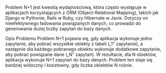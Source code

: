 Problem N+1 jest kwestią wydajnościową, która często występuje w aplikacjach korzystających z ORM (Object-Relational Mapping), 
takich jak Django w Pythonie, Rails w Ruby, czy Hibernate w Javie. Dotyczy on nieefektywnego ładowania powiązanych danych, 
co prowadzi do generowania dużej liczby zapytań do bazy danych.

Opis Problemu
Problem N+1 pojawia się, gdy aplikacja wykonuje jedno zapytanie, aby pobrać wszystkie obiekty z tabeli („1” zapytanie), 
a następnie dla każdego pobranego obiektu wykonuje dodatkowe zapytanie, aby pobrać powiązane dane („N” zapytań). 
W rezultacie, dla N obiektów, aplikacja wykonuje N+1 zapytań do bazy danych. 
Problem ten staje się bardziej widoczny i kosztowny, gdy liczba obiektów N rośnie.